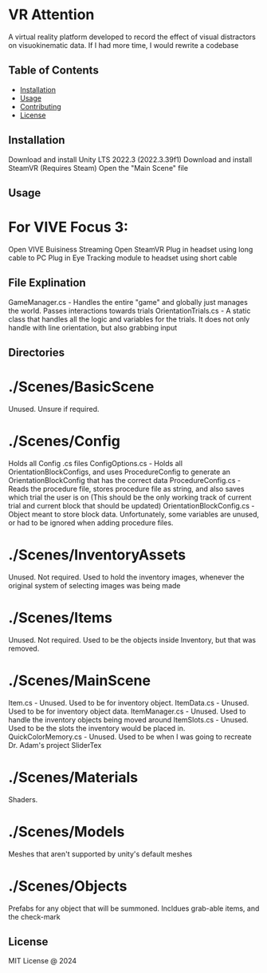 # VR Attention

A virtual reality platform developed to record the effect of visual distractors on visuokinematic data. 
If I had more time, I would rewrite a codebase


## Table of Contents

- [Installation](#installation)
- [Usage](#usage)
- [Contributing](#contributing)
- [License](#license)

## Installation

Download and install Unity LTS 2022.3 (2022.3.39f1)
Download and install SteamVR (Requires Steam)
Open the "Main Scene" file 

## Usage

# For VIVE Focus 3:
Open VIVE Buisiness Streaming
Open SteamVR
Plug in headset using long cable to PC
Plug in Eye Tracking module to headset using short cable

## File Explination

GameManager.cs - Handles the entire "game" and globally just manages the world. Passes interactions towards trials
OrientationTrials.cs - A static class that handles all the logic and variables for the trials. It does not only handle with line orientation, but also grabbing input

## Directories

# ./Scenes/BasicScene
Unused. Unsure if required.

# ./Scenes/Config
Holds all Config .cs files
ConfigOptions.cs - Holds all OrientationBlockConfigs, and uses ProcedureConfig to generate an OrientationBlockConfig that has the correct data
ProcedureConfig.cs - Reads the procedure file, stores procedure file as string, and also saves which trial the user is on (This should be the only working track of current trial and current block that should be updated)
OrientationBlockConfig.cs - Object meant to store block data. Unfortunately, some variables are unused, or had to be ignored when adding procedure files.

# ./Scenes/InventoryAssets
Unused. Not required. Used to hold the inventory images, whenever the original system of selecting images was being made

# ./Scenes/Items
Unused. Not required. Used to be the objects inside Inventory, but that was removed. 

# ./Scenes/MainScene 
Item.cs - Unused. Used to be for inventory object.
ItemData.cs - Unused. Used to be for inventory object data.
ItemManager.cs - Unused. Used to handle the inventory objects being moved around
ItemSlots.cs - Unused. Used to be the slots the inventory would be placed in.
QuickColorMemory.cs - Unused. Used to be when I was going to recreate Dr. Adam's project
SliderTex


# ./Scenes/Materials
Shaders. 

# ./Scenes/Models
Meshes that aren't supported by unity's default meshes

# ./Scenes/Objects
Prefabs for any object that will be summoned. Incldues grab-able items, and the check-mark

## License

MIT License @ 2024